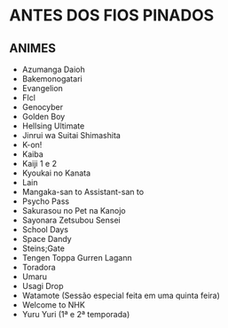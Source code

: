 # ANTES DOS FIOS PINADOS

## ANIMES

- Azumanga Daioh
- Bakemonogatari
- Evangelion
- Flcl
- Genocyber
- Golden Boy
- Hellsing Ultimate
- Jinrui wa Suitai Shimashita
- K-on!
- Kaiba
- Kaiji 1 e 2
- Kyoukai no Kanata
- Lain
- Mangaka-san to Assistant-san to
- Psycho Pass
- Sakurasou no Pet na Kanojo
- Sayonara Zetsubou Sensei
- School Days
- Space Dandy
- Steins;Gate
- Tengen Toppa Gurren Lagann
- Toradora
- Umaru
- Usagi Drop
- Watamote (Sessão especial feita em uma quinta feira)
- Welcome to NHK
- Yuru Yuri (1ª e 2ª temporada)
